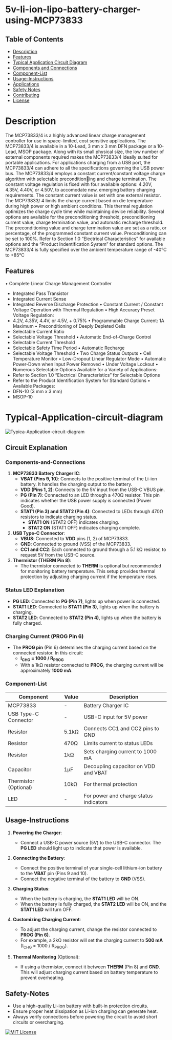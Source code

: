 
# 5v-li-ion-lipo-battery-charger-using-MCP73833

## Table of Contents
- [Description](#Description)
- [Features](#Features)
- [Typical Application Circuit Diagram](#Typica-Application-circuit-diagram)
- [Components and Connections](#Components-and-Connections)
- [Component-List](#Component-List)
- [Usage-Instructions](#Usage-Instructions)
- [Applications](#applications)
- [Safety Notes](Safety-Notes)
- [Contributing](#contributing)
- [License](LICENSE)


# Description

The MCP73833/4 is a highly advanced linear charge
management controller for use in space-limited, cost
sensitive applications. The MCP73833/4 is available in
a 10-Lead, 3 mm x 3 mm DFN package or a 10-Lead,
MSOP package. Along with its small physical size, the
low number of external components required makes
the MCP73833/4 ideally suited for portable
applications. For applications charging from a USB
port, the MCP73833/4 can adhere to all the
specifications governing the USB power bus.
The MCP73833/4 employs a constant current/constant
voltage charge algorithm with selectable preconditioning and charge termination. The constant voltage
regulation is fixed with four available options: 4.20V,
4.35V, 4.40V, or 4.50V, to accomodate new, emerging
battery charging requirements. The constant current
value is set with one external resistor. The MCP73833/
4 limits the charge current based on die temperature
during high power or high ambient conditions. This
thermal regulation optimizes the charge cycle time
while maintaining device reliability.
Several options are available for the preconditioning
threshold, preconditioning current value, charge
termination value, and automatic recharge threshold.
The preconditioning value and charge termination
value are set as a ratio, or percentage, of the
programmed constant current value. Preconditioning
can be set to 100%. Refer to Section 1.0 “Electrical
Characteristics” for available options and the
“Product Indentification System” for standard
options.
The MCP73833/4 is fully specified over the ambient
temperature range of -40°C to +85°C



## Features

• Complete Linear Charge Management Controller
- Integrated Pass Transistor
- Integrated Current Sense
- Integrated Reverse Discharge Protection
• Constant Current / Constant Voltage Operation 
with Thermal Regulation
• High Accuracy Preset Voltage Regulation:
- 4.2V, 4.35V, 4.4V, or 4.5V, + 0.75%
• Programmable Charge Current: 1A Maximum
• Preconditioning of Deeply Depleted Cells 
- Selectable Current Ratio
- Selectable Voltage Threshold
• Automatic End-of-Charge Control
- Selectable Current Threshold
- Selectable Safety Time Period
• Automatic Recharge
- Selectable Voltage Threshold
• Two Charge Status Outputs
• Cell Temperature Monitor
• Low-Dropout Linear Regulator Mode
• Automatic Power-Down when Input Power 
Removed
• Under Voltage Lockout
• Numerous Selectable Options Available for a 
Variety of Applications:
- Refer to Section 1.0 “Electrical 
Characteristics” for Selectable Options
- Refer to the Product Identification System for 
Standard Options
• Available Packages:
- DFN-10 (3 mm x 3 mm)
- MSOP-10

# Typical-Application-circuit-diagram
![Typica-Application-circuit-diagram](https://github.com/user-attachments/assets/9d7c4255-e3f1-42b1-ab00-7c44e064a513)

## Circuit Explanation

### Components-and-Connections
1. **MCP73833 Battery Charger IC**:
   - **VBAT (Pins 9, 10)**: Connects to the positive terminal of the Li-ion battery. It handles the charging output to the battery.
   - **VDD (Pins 1, 2)**: Connects to the 5V input from the USB-C VBUS pin.
   - **PG (Pin 7)**: Connected to an LED through a 470Ω resistor. This pin indicates whether the USB power supply is connected (Power Good).
   - **STAT1 (Pin 3) and STAT2 (Pin 4)**: Connected to LEDs through 470Ω resistors to indicate charging status. 
     - **STAT1 ON** (STAT2 OFF) indicates charging.
     - **STAT2 ON** (STAT1 OFF) indicates charging complete.
2. **USB Type-C Connector**:
   - **VBUS**: Connected to **VDD** pins (1, 2) of MCP73833.
   - **GND**: Connected to ground (VSS) of the MCP73833.
   - **CC1 and CC2**: Each connected to ground through a 5.1 kΩ resistor, to request 5V from the USB-C source.
3. **Thermistor (THERM Pin 8)**:
   - The thermistor connected to **THERM** is optional but recommended for monitoring battery temperature. This setup provides thermal protection by adjusting charging current if the temperature rises.

### Status LED Explanation
- **PG LED**: Connected to **PG (Pin 7)**, lights up when power is connected.
- **STAT1 LED**: Connected to **STAT1 (Pin 3)**, lights up when the battery is charging.
- **STAT2 LED**: Connected to **STAT2 (Pin 4)**, lights up when the battery is fully charged.

### Charging Current (PROG Pin 6)
- The **PROG pin** (Pin 6) determines the charging current based on the connected resistor. In this circuit:
  - **I<sub>CHG</sub> = 1000 / R<sub>PROG</sub>**
  - With a 1kΩ resistor connected to **PROG**, the charging current will be approximately **1000 mA**.



### Component-List

| Component          | Value   | Description                              |
|--------------------|---------|------------------------------------------|
| MCP73833           | -       | Battery Charger IC                       |
| USB Type-C Connector | -       | USB-C input for 5V power                 |
| Resistor           | 5.1kΩ   | Connects CC1 and CC2 pins to GND         |
| Resistor           | 470Ω    | Limits current to status LEDs            |
| Resistor           | 1kΩ     | Sets charging current to 1000 mA         |
| Capacitor          | 1µF     | Decoupling capacitor on VDD and VBAT     |
| Thermistor (Optional) | 10kΩ | For thermal protection                    |
| LED                | -       | For power and charge status indicators   |

## Usage-Instructions

1. **Powering the Charger**:
   - Connect a USB-C power source (5V) to the USB-C connector. The **PG LED** should light up to indicate that power is available.
   
2. **Connecting the Battery**:
   - Connect the positive terminal of your single-cell lithium-ion battery to the **VBAT** pin (Pins 9 and 10).
   - Connect the negative terminal of the battery to **GND** (VSS).

3. **Charging Status**:
   - When the battery is charging, the **STAT1 LED** will be ON.
   - When the battery is fully charged, the **STAT2 LED** will be ON, and the **STAT1 LED** will turn OFF.

4. **Customizing Charging Current**:
   - To adjust the charging current, change the resistor connected to **PROG (Pin 6)**.
   - For example, a 2kΩ resistor will set the charging current to **500 mA** (I<sub>CHG</sub> = 1000 / R<sub>PROG</sub>).

5. **Thermal Monitoring** (Optional):
   - If using a thermistor, connect it between **THERM** (Pin 8) and **GND**. This will adjust charging current based on battery temperature to prevent overheating.

## Safety-Notes
- Use a high-quality Li-ion battery with built-in protection circuits.
- Ensure proper heat dissipation as Li-ion charging can generate heat.
- Always verify connections before powering the circuit to avoid short circuits or overcharging.



[![MIT License](https://img.shields.io/badge/License-MIT-green.svg)](https://choosealicense.com/licenses/mit/)
